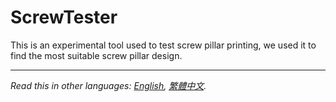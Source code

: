 # ScrewTester

This is an experimental tool used to test screw pillar printing, we used it to find the most suitable screw pillar design.

***

*Read this in other languages: [English](README.md), [繁體中文](README.zh-TW.md).*
